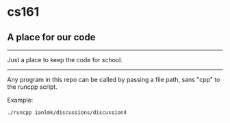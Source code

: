 # cs161
## A place for our code
___

Just a place to keep the code for school. 

***

Any program in this repo can be called by passing a file path, sans "cpp" to the runcpp script. 

Example: 
```
./runcpp ianlmk/discussions/discussion4
``` 
